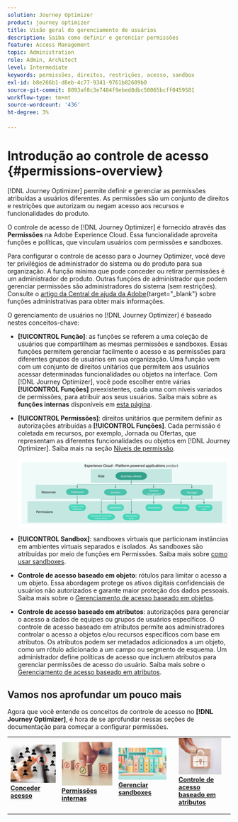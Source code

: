 ```yaml
---
solution: Journey Optimizer
product: journey optimizer
title: Visão geral do gerenciamento de usuários
description: Saiba como definir e gerenciar permissões
feature: Access Management
topic: Administration
role: Admin, Architect
level: Intermediate
keywords: permissões, direitos, restrições, acesso, sandbox
exl-id: b8e266b1-d8eb-4c77-9341-9761b82609b0
source-git-commit: 8093af8c3e7484f9ebed8dbc50065bcff0459581
workflow-type: tm+mt
source-wordcount: '436'
ht-degree: 3%

---
```


# Introdução ao controle de acesso {#permissions-overview}

[!DNL Journey Optimizer] permite definir e gerenciar as permissões atribuídas a usuários diferentes. As permissões são um conjunto de direitos e restrições que autorizam ou negam acesso aos recursos e funcionalidades do produto.

O controle de acesso de [!DNL Journey Optimizer] é fornecido através das **Permissões** na Adobe Experience Cloud. Essa funcionalidade aproveita funções e políticas, que vinculam usuários com permissões e sandboxes.

Para configurar o controle de acesso para o Journey Optimizer, você deve ter privilégios de administrador do sistema ou do produto para sua organização. A função mínima que pode conceder ou retirar permissões é um administrador de produto. Outras funções de administrador que podem gerenciar permissões são administradores do sistema (sem restrições). Consulte o [artigo da Central de ajuda da Adobe](https://helpx.adobe.com/br/enterprise/using/admin-roles.html){target="_blank"} sobre funções administrativas para obter mais informações.

<!-- A high-level workflow for gaining and assigning access permissions can be summarized as follows:

* After licensing [!DNL Journey Optimizer], an email is sent to the administrator specified during licensing.
* The administrator logs in to Adobe Admin Console and selects [!DNL Journey Optimizer] from the list of products on the overview page.
* To grant access to [!DNL Journey Optimizer], it is recommended that the administrator add users to the default product profile
* In Experience Platform Permissions, the administrator can create new roles or edit the permissions and users for any existing roles.
* When creating or editing a role, the administrator adds users to the role using the users tab, and grants permissions to these users (such as "Read Datasets" or "Manage Schemas") by editing the role's permissions. Similarly, the administrator can assign access to sandboxes using the same editing option.
* When users log in to the Journey Optimizer user interface, their access to capabilities is driven by the permissions that have been granted to them from the previous step. For example, if a user does not have the View Datasets permission, the Datasets tab in the side menu will not be visible to that user.-->


O gerenciamento de usuários no [!DNL Journey Optimizer] é baseado nestes conceitos-chave:

* **[!UICONTROL Função]**: as funções se referem a uma coleção de usuários que compartilham as mesmas permissões e sandboxes. Essas funções permitem gerenciar facilmente o acesso e as permissões para diferentes grupos de usuários em sua organização. Uma função vem com um conjunto de direitos unitários que permitem aos usuários acessar determinadas funcionalidades ou objetos na interface. Com [!DNL Journey Optimizer], você pode escolher entre várias **[!UICONTROL Funções]** preexistentes, cada uma com níveis variados de permissões, para atribuir aos seus usuários. Saiba mais sobre as **funções internas** disponíveis em [esta página](ootb-product-profiles.md).

* **[!UICONTROL Permissões]**: direitos unitários que permitem definir as autorizações atribuídas a **[!UICONTROL Funções]**. Cada permissão é coletada em recursos, por exemplo, Jornada ou Ofertas, que representam as diferentes funcionalidades ou objetos em [!DNL Journey Optimizer]. Saiba mais na seção [Níveis de permissão](high-low-permissions.md).

  ![](assets/do-not-localize/permissions_2.png)

* **[!UICONTROL Sandbox]**: sandboxes virtuais que particionam instâncias em ambientes virtuais separados e isolados. As sandboxes são atribuídas por meio de funções em Permissões. Saiba mais sobre [como usar sandboxes](sandboxes.md).

* **Controle de acesso baseado em objeto**: rótulos para limitar o acesso a um objeto. Essa abordagem protege os ativos digitais confidenciais de usuários não autorizados e garante maior proteção dos dados pessoais. Saiba mais sobre o [Gerenciamento de acesso baseado em objetos](object-based-access.md).

* **Controle de acesso baseado em atributos**: autorizações para gerenciar o acesso a dados de equipes ou grupos de usuários específicos. O controle de acesso baseado em atributos permite aos administradores controlar o acesso a objetos e/ou recursos específicos com base em atributos. Os atributos podem ser metadados adicionados a um objeto, como um rótulo adicionado a um campo ou segmento de esquema. Um administrador define políticas de acesso que incluem atributos para gerenciar permissões de acesso do usuário. Saiba mais sobre o [Gerenciamento de acesso baseado em atributos](attribute-based-access.md).


## Vamos nos aprofundar um pouco mais

Agora que você entende os conceitos de controle de acesso no **[!DNL Journey Optimizer]**, é hora de se aprofundar nessas seções de documentação para começar a configurar permissões.

<table style="table-layout:fixed"><tr style="border: 0;">
<td>
<a href="permissions.md">
<img alt="Permissões" src="assets/do-not-localize/role.jpg">
</a>
<div>
<a href="permissions.md"><strong>Conceder acesso</strong></a>
</div>
<p>
</td>
<td>
<a href="ootb-permissions.md">
<img alt="Permissões integradas" src="assets/do-not-localize/select.jpg">
</a>
<div>
<a href="ootb-permissions.md"><strong>Permissões internas</strong></a>
</div>
<p>
</td>
<td>
<a href="sandboxes.md">
<img alt="gerenciar sandboxes" src="assets/do-not-localize/sandboxes.jpg">
</a>
<div>
<a href="sandboxes.md"><strong>Gerenciar sandboxes</strong></a>
</div>
<p>
</td>
<td>
<td>
<a href="attribute-based-access.md">
<img alt="Controle de acesso baseado em atributos" src="assets/do-not-localize/data-access.jpeg">
</a>
<div>
<a href="attribute-based-access.md"><strong>Controle de acesso baseado em atributos</strong></a>
</div>
<p>
</td>
<td>
</tr></table>
